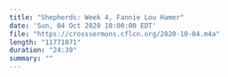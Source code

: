 ```yaml
---
title: "Shepherds: Week 4, Fannie Lou Hamer"
date: 'Sun, 04 Oct 2020 10:00:00 EDT'
file: "https://crosssermons.cflcn.org/2020-10-04.m4a"
length: "11771071"
duration: "24:39"
summary: ""
---
```

